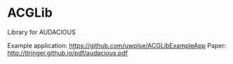 # ACGLib
Library for AUDACIOUS

Example application: https://github.com/uwplse/ACGLibExampleApp
Paper: http://tlringer.github.io/pdf/audacious.pdf
